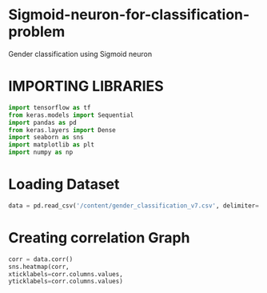 # Sigmoid-neuron-for-classification-problem
Gender classification using Sigmoid neuron

# IMPORTING LIBRARIES
```python
import tensorflow as tf
from keras.models import Sequential
import pandas as pd
from keras.layers import Dense
import seaborn as sns
import matplotlib as plt
import numpy as np
```

# Loading Dataset
```python
data = pd.read_csv('/content/gender_classification_v7.csv', delimiter=',')
```

# Creating correlation Graph
```python
corr = data.corr()
sns.heatmap(corr, 
xticklabels=corr.columns.values,
yticklabels=corr.columns.values)
```
